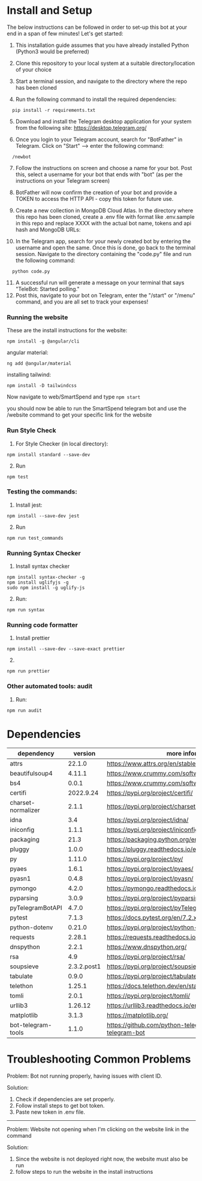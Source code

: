 # Install and Setup
The below instructions can be followed in order to set-up this bot at your end in a span of few minutes! Let's get started:

1. This installation guide assumes that you have already installed Python (Python3 would be preferred)

2. Clone this repository to your local system at a suitable directory/location of your choice

3. Start a terminal session, and navigate to the directory where the repo has been cloned

4. Run the following command to install the required dependencies:
```
  pip install -r requirements.txt
```
5. Download and install the Telegram desktop application for your system from the following site: https://desktop.telegram.org/

6. Once you login to your Telegram account, search for "BotFather" in Telegram. Click on "Start" --> enter the following command:
```
  /newbot
```
7. Follow the instructions on screen and choose a name for your bot. Post this, select a username for your bot that ends with "bot" (as per the instructions on your Telegram screen)

8. BotFather will now confirm the creation of your bot and provide a TOKEN to access the HTTP API - copy this token for future use.

9. Create a new collection in MongoDB Cloud Atlas. In the directory where this repo has been cloned, create a .env file with format like .env.sample in this repo and replace XXXX with the actual bot name, tokens and api hash and MongoDB URLs:

10. In the Telegram app, search for your newly created bot by entering the username and open the same. Once this is done, go back to the terminal session. Navigate to the directory containing the "code.py" file and run the following command:
```
  python code.py
```
11. A successful run will generate a message on your terminal that says "TeleBot: Started polling." 
12. Post this, navigate to your bot on Telegram, enter the "/start" or "/menu" command, and you are all set to track your expenses!

### Running the website
These are the install instructions for the website: 

`npm install -g @angular/cli`

angular material:

``ng add @angular/material``

installing tailwind: 

`npm install -D tailwindcss`

Now navigate to web/SmartSpend and type 
`npm start`

you should now be able to run the SmartSpend telegram bot and use the /website command to get your specific link for the website

### Run Style Check

1. For Style Checker (in local directory):

```
npm install standard --save-dev
```

2. Run
   
```
npm test
```

### Testing the commands:

1. Install jest:

```
npm install --save-dev jest
```

2. Run

```
npm run test_commands
```

### Running Syntax Checker

1. Install syntax checker

```
npm install syntax-checker -g
npm install uglifyjs -g
sudo npm install -g uglify-js
```

2. Run:

```
npm run syntax
```
### Running code formatter

1. Install prettier

```
npm install --save-dev --save-exact prettier
```

2.

```
npm run prettier
```

### Other automated tools: audit

1. Run:

```
npm run audit
```

# Dependencies
| dependency         | version   | more information                                       |
|--------------------|-----------|--------------------------------------------------------|
| attrs              | 22.1.0    | https://www.attrs.org/en/stable/                       |
| beautifulsoup4     | 4.11.1    | https://www.crummy.com/software/BeautifulSoup/bs4/doc/ |
| bs4                | 0.0.1     | https://www.crummy.com/software/BeautifulSoup/bs4/doc/ |
| certifi            | 2022.9.24 | https://pypi.org/project/certifi/                      |
| charset-normalizer | 2.1.1     | https://pypi.org/project/charset-normalizer/           |
| idna               | 3.4       | https://pypi.org/project/idna/                         |
| iniconfig          | 1.1.1     | https://pypi.org/project/iniconfig/                    |
| packaging          | 21.3      | https://packaging.python.org/en/latest/                |
| pluggy             | 1.0.0     | https://pluggy.readthedocs.io/en/stable/               |
| py                 | 1.11.0    | https://pypi.org/project/py/                           |
| pyaes              | 1.6.1     | https://pypi.org/project/pyaes/                        |
| pyasn1             | 0.4.8     | https://pypi.org/project/pyasn/                        |
| pymongo            | 4.2.0     | https://pymongo.readthedocs.io/en/stable/              |
| pyparsing          | 3.0.9     | https://pypi.org/project/pyparsing/                    |
| pyTelegramBotAPI   | 4.7.0     | https://pypi.org/project/pyTelegramBotAPI/             |
| pytest             | 7.1.3     | https://docs.pytest.org/en/7.2.x/                      |
| python-dotenv      | 0.21.0    | https://pypi.org/project/python-dotenv/                |
| requests           | 2.28.1    | https://requests.readthedocs.io/en/latest/             |
| dnspython          | 2.2.1     | https://www.dnspython.org/                             |
| rsa                | 4.9         | https://pypi.org/project/rsa/                              |
| soupsieve          | 2.3.2.post1 | https://pypi.org/project/soupsieve/                        |
| tabulate           | 0.9.0       | https://pypi.org/project/tabulate/                         |
| telethon           | 1.25.1      | https://docs.telethon.dev/en/stable/                       |
| tomli              | 2.0.1       | https://pypi.org/project/tomli/                            |
| urllib3            | 1.26.12     | https://urllib3.readthedocs.io/en/stable/                  |
| matplotlib         | 3.1.3       | https://matplotlib.org/                                    |
| bot-telegram-tools | 1.1.0       | https://github.com/python-telegram-bot/python-telegram-bot |

# Troubleshooting Common Problems
Problem: Bot not running properly, having issues with client ID.

Solution:
1. Check if dependencies are set properly.
2. Follow install steps to get bot token.
3. Paste new token in .env file.

<hr>

Problem: Website not opening when I'm clicking on the website link in the command

Solution:
1. Since the website is not deployed right now, the website must also be run
2. follow steps to run the website in the install instructions

